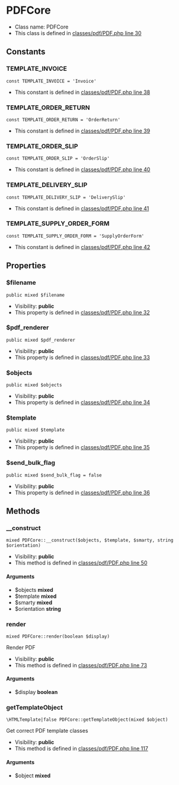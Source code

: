 PDFCore
===============






* Class name: PDFCore
* This class is defined in [classes/pdf/PDF.php line 30](https://github.com/PrestaShop/PrestaShop/blob/1.6.1.1/classes/pdf/PDF.php#L30)



Constants
----------


### TEMPLATE_INVOICE

    const TEMPLATE_INVOICE = 'Invoice'



* This constant is defined in [classes/pdf/PDF.php line 38](https://github.com/PrestaShop/PrestaShop/blob/1.6.1.1/classes/pdf/PDF.php#38)


### TEMPLATE_ORDER_RETURN

    const TEMPLATE_ORDER_RETURN = 'OrderReturn'



* This constant is defined in [classes/pdf/PDF.php line 39](https://github.com/PrestaShop/PrestaShop/blob/1.6.1.1/classes/pdf/PDF.php#39)


### TEMPLATE_ORDER_SLIP

    const TEMPLATE_ORDER_SLIP = 'OrderSlip'



* This constant is defined in [classes/pdf/PDF.php line 40](https://github.com/PrestaShop/PrestaShop/blob/1.6.1.1/classes/pdf/PDF.php#40)


### TEMPLATE_DELIVERY_SLIP

    const TEMPLATE_DELIVERY_SLIP = 'DeliverySlip'



* This constant is defined in [classes/pdf/PDF.php line 41](https://github.com/PrestaShop/PrestaShop/blob/1.6.1.1/classes/pdf/PDF.php#41)


### TEMPLATE_SUPPLY_ORDER_FORM

    const TEMPLATE_SUPPLY_ORDER_FORM = 'SupplyOrderForm'



* This constant is defined in [classes/pdf/PDF.php line 42](https://github.com/PrestaShop/PrestaShop/blob/1.6.1.1/classes/pdf/PDF.php#42)


Properties
----------


### $filename

    public mixed $filename





* Visibility: **public**
* This property is defined in [classes/pdf/PDF.php line 32](https://github.com/PrestaShop/PrestaShop/blob/1.6.1.1/classes/pdf/PDF.php#32)


### $pdf_renderer

    public mixed $pdf_renderer





* Visibility: **public**
* This property is defined in [classes/pdf/PDF.php line 33](https://github.com/PrestaShop/PrestaShop/blob/1.6.1.1/classes/pdf/PDF.php#33)


### $objects

    public mixed $objects





* Visibility: **public**
* This property is defined in [classes/pdf/PDF.php line 34](https://github.com/PrestaShop/PrestaShop/blob/1.6.1.1/classes/pdf/PDF.php#34)


### $template

    public mixed $template





* Visibility: **public**
* This property is defined in [classes/pdf/PDF.php line 35](https://github.com/PrestaShop/PrestaShop/blob/1.6.1.1/classes/pdf/PDF.php#35)


### $send_bulk_flag

    public mixed $send_bulk_flag = false





* Visibility: **public**
* This property is defined in [classes/pdf/PDF.php line 36](https://github.com/PrestaShop/PrestaShop/blob/1.6.1.1/classes/pdf/PDF.php#36)


Methods
-------


### __construct

    mixed PDFCore::__construct($objects, $template, $smarty, string $orientation)





* Visibility: **public**
* This method is defined in [classes/pdf/PDF.php line 50](https://github.com/PrestaShop/PrestaShop/blob/1.6.1.1/classes/pdf/PDF.php#50)


#### Arguments
* $objects **mixed**
* $template **mixed**
* $smarty **mixed**
* $orientation **string**



### render

    mixed PDFCore::render(boolean $display)

Render PDF



* Visibility: **public**
* This method is defined in [classes/pdf/PDF.php line 73](https://github.com/PrestaShop/PrestaShop/blob/1.6.1.1/classes/pdf/PDF.php#73)


#### Arguments
* $display **boolean**



### getTemplateObject

    \HTMLTemplate|false PDFCore::getTemplateObject(mixed $object)

Get correct PDF template classes



* Visibility: **public**
* This method is defined in [classes/pdf/PDF.php line 117](https://github.com/PrestaShop/PrestaShop/blob/1.6.1.1/classes/pdf/PDF.php#117)


#### Arguments
* $object **mixed**


